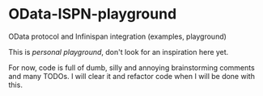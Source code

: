 OData-ISPN-playground
=====================

OData protocol and Infinispan integration (examples, playground)

This is _personal playground_, don't look for an inspiration here yet.

For now, code is full of dumb, silly and annoying brainstorming comments and many TODOs.
I will clear it and refactor code when I will be done with this. 